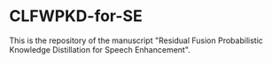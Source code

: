 # CLFWPKD-for-SE
This is the repository of the manuscript "Residual Fusion Probabilistic Knowledge Distillation for Speech Enhancement".
